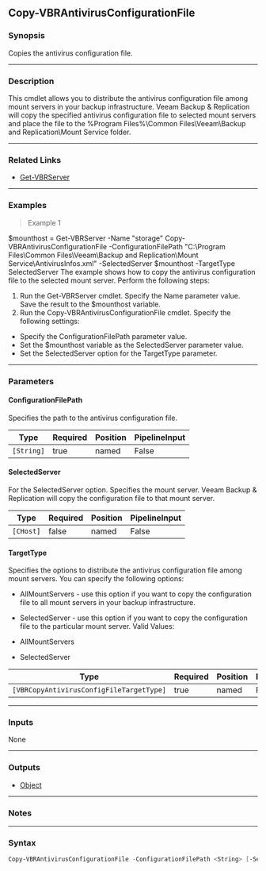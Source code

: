 Copy-VBRAntivirusConfigurationFile
----------------------------------

### Synopsis
Copies the antivirus configuration file.

---

### Description

This cmdlet allows you to distribute the antivirus configuration file among mount servers in your backup infrastructure.
Veeam Backup & Replication will copy the specified antivirus configuration file to selected mount servers and place the file to the %Program Files%\Common Files\Veeam\Backup and Replication\Mount Service folder.

---

### Related Links
* [Get-VBRServer](Get-VBRServer)

---

### Examples
> Example 1

$mounthost = Get-VBRServer -Name "storage"
Copy-VBRAntivirusConfigurationFile -ConfigurationFilePath "C:\Program Files\Common Files\Veeam\Backup and Replication\Mount Service\AntivirusInfos.xml" -SelectedServer $mounthost -TargetType SelectedServer
The example shows how to copy the antivirus configuration file to the selected mount server.
Perform the following steps:
1. Run the Get-VBRServer cmdlet. Specify the Name parameter value. Save the result to the $mounthost variable.
2. Run the Copy-VBRAntivirusConfigurationFile cmdlet. Specify the following settings:
- Specify the ConfigurationFilePath parameter value.
- Set the $mounthost variable as the SelectedServer parameter value.
- Set the SelectedServer option for the TargetType parameter.

---

### Parameters
#### **ConfigurationFilePath**
Specifies the path to the antivirus configuration file.

|Type      |Required|Position|PipelineInput|
|----------|--------|--------|-------------|
|`[String]`|true    |named   |False        |

#### **SelectedServer**
For the SelectedServer option.
Specifies the mount server. Veeam Backup & Replication will copy the configuration file to that mount server.

|Type     |Required|Position|PipelineInput|
|---------|--------|--------|-------------|
|`[CHost]`|false   |named   |False        |

#### **TargetType**
Specifies the options to distribute the antivirus configuration file among mount servers.
You can specify the following options:
* AllMountServers - use this option if you want to copy the configuration file to all mount servers in your backup infrastructure.
* SelectedServer - use this option if you want to copy the configuration file to the particular mount server.
Valid Values:

* AllMountServers
* SelectedServer

|Type                                    |Required|Position|PipelineInput|
|----------------------------------------|--------|--------|-------------|
|`[VBRCopyAntivirusConfigFileTargetType]`|true    |named   |False        |

---

### Inputs
None

---

### Outputs
* [Object](https://learn.microsoft.com/en-us/dotnet/api/System.Object)

---

### Notes

---

### Syntax
```PowerShell
Copy-VBRAntivirusConfigurationFile -ConfigurationFilePath <String> [-SelectedServer <CHost>] -TargetType {AllMountServers | SelectedServer} [<CommonParameters>]
```
